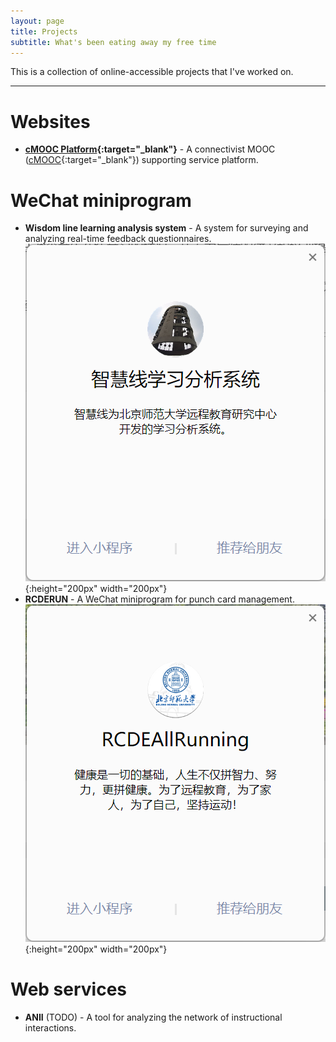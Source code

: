 ```yaml
---
layout: page
title: Projects
subtitle: What's been eating away my free time
---
```


This is a collection of online-accessible projects that I've worked on.  

------
# Websites
* **[cMOOC Platform](https://cmooc.bnu.edu.cn){:target="_blank"}** - A connectivist MOOC ([cMOOC](https://en.wikipedia.org/wiki/Massive_open_online_course){:target="_blank"}) supporting service platform.  

# WeChat miniprogram
* **Wisdom line learning analysis system** - A system for surveying and analyzing real-time feedback questionnaires.  
![LearningAnalysisSystem](/assets/img/photos/LearningAnalysisSystem.png){:height="200px" width="200px"}
* **RCDERUN** - A WeChat miniprogram for punch card management.  
![RCDERUN](/assets/img/photos/RcdeRun.png){:height="200px" width="200px"}

# Web services
* **ANII** (TODO) - A tool for analyzing the network of instructional interactions.  
